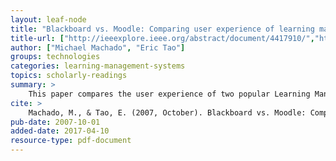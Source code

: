 ```yaml
---
layout: leaf-node
title: "Blackboard vs. Moodle: Comparing user experience of learning management systems"
title-url: ["http://ieeexplore.ieee.org/abstract/document/4417910/","http://fie2012.fie-conference.org/sites/fie2012.fie-conference.org/history/fie2007/papers/1194.pdf"]
author: ["Michael Machado", "Eric Tao"]
groups: technologies
categories: learning-management-systems
topics: scholarly-readings
summary: >
    This paper compares the user experience of two popular Learning Management Systems of the time: Blackboard and Moodle.
cite: >
    Machado, M., & Tao, E. (2007, October). Blackboard vs. Moodle: Comparing user experience of learning management systems. In Frontiers In Education Conference-Global Engineering: Knowledge Without Borders, Opportunities Without Passports, 2007. FIE'07. 37th Annual (pp. S4J-7). IEEE.
pub-date: 2007-10-01
added-date: 2017-04-10
resource-type: pdf-document
---
```


